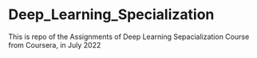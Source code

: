 # Deep_Learning_Specialization
This is repo of the Assignments of Deep Learning Sepacialization Course from Coursera, in July 2022
